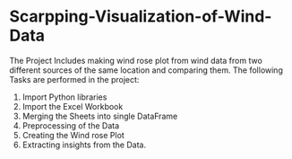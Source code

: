 # Scarpping-Visualization-of-Wind-Data
The Project Includes making wind rose plot from wind data from two different sources of the same location and comparing them. The following Tasks are performed in the project:
1. Import Python libraries
2. Import the Excel Workbook
3. Merging the Sheets into single DataFrame
4. Preprocessing of the Data
5. Creating the Wind rose Plot
6. Extracting insights from the Data.
